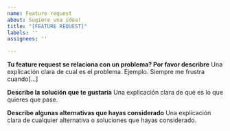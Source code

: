 ```yaml
---
name: Feature request
about: Sugiere una idea!
title: "[FEATURE REQUEST]"
labels: ''
assignees: ''

---
```


**Tu feature request se relaciona con un problema? Por favor describre**
Una explicación clara de cual es el problema. Ejemplo. Siempre me frustra cuando[...]

**Describe la solución que te gustaría**
Una explicación clara de qué es lo que quieres que pase.

**Describe algunas alternativas que hayas considerado**
Una explicación clara de cualquier alternativa o soluciones que hayas considerado.
